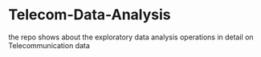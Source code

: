 # Telecom-Data-Analysis
the repo shows about the exploratory data analysis operations in detail on Telecommunication data

